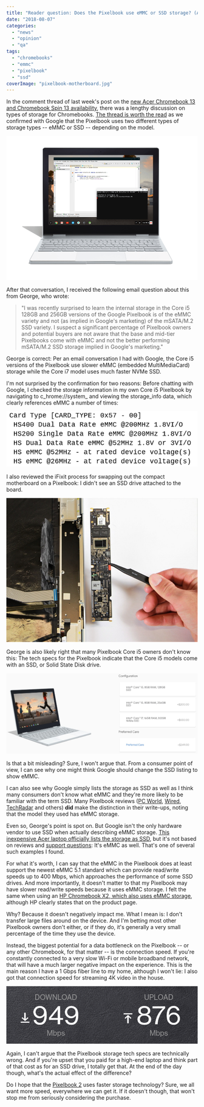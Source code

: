 ```yaml
---
title: "Reader question: Does the Pixelbook use eMMC or SSD storage? (Answer: It depends)"
date: "2018-08-07"
categories: 
  - "news"
  - "opinion"
  - "qa"
tags: 
  - "chromebooks"
  - "emmc"
  - "pixelbook"
  - "ssd"
coverImage: "pixelbook-motherboard.jpg"
---
```


In the comment thread of last week's post on the [new Acer Chromebook 13 and Chromebook Spin 13 availability](https://www.aboutchromebooks.com/news/acer-chromebook-13-spin-13-price-release-date-september-650-and-750/), there was a lengthy discussion on types of storage for Chromebooks. [The thread is worth the read](https://www.aboutchromebooks.com/news/acer-chromebook-13-spin-13-price-release-date-september-650-and-750/#comments) as we confirmed with Google that the Pixelbook uses two different types of storage types -- eMMC or SSD -- depending on the model.

[![](images/Pixelbook_Android_Terminal.max-1000x1000.png)](https://www.aboutchromebooks.com/news/google-officially-unveils-project-crostini-linux-apps-on-chrome-os/attachment/pixelbook_android_terminal-max-1000x1000/)

After that conversation, I received the following email question about this from George, who wrote:

> "I was recently surprised to learn the internal storage in the Core i5 128GB and 256GB versions of the Google Pixelbook is of the eMMC variety and not (as implied in Google's marketing) of the mSATA/M.2 SSD variety. I suspect a significant percentage of Pixelbook owners and potential buyers are not aware that the base and mid-tier Pixelbooks come with eMMC and not the better performing mSATA/M.2 SSD storage implied in Google's marketing."

George is correct: Per an email conversation I had with Google, the Core i5 versions of the Pixelbook use slower eMMC (embedded MultiMediaCard) storage while the Core i7 model uses much faster NVMe SSD.

I'm not surprised by the confirmation for two reasons: Before chatting with Google, I checked the storage information in my own Core i5 Pixelbook by navigating to c_hrome://system_ and viewing the storage\_info data, which clearly references eMMC a number of times:

[![](images/Pixelbook-eMMC-system-info.png)](https://www.aboutchromebooks.com/news/pixelbook-emmc-or-ssd-storage/attachment/pixelbook-emmc-system-info/)

I also reviewed the iFixit process for swapping out the compact motherboard on a Pixelbook: I didn't see an SSD drive attached to the board.

[![](images/pixelbook-motherboard.jpg)](https://www.aboutchromebooks.com/news/pixelbook-emmc-or-ssd-storage/attachment/pixelbook-motherboard/)

George is also likely right that many Pixelbook Core i5 owners don't know this: The tech specs for the Pixelbook indicate that the Core i5 models come with an SSD, or Solid State Disk drive.

[![](images/Pixelbook-Core-i5-SSD.png)](https://www.aboutchromebooks.com/news/pixelbook-emmc-or-ssd-storage/attachment/pixelbook-core-i5-ssd/)

Is that a bit misleading? Sure, I won't argue that. From a consumer point of view, I can see why one might think Google should change the SSD listing to show eMMC.

I can also see why Google simply lists the storage as SSD as well as I think many consumers don't know what eMMC and they're more likely to be familiar with the term SSD. Many Pixelbook reviews ([PC World](https://www.pcworld.com/article/3234765/computers/google-pixelbook-review.html), [Wired](https://www.wired.co.uk/article/google-pixelbook-review), [TechRadar](https://www.techradar.com/reviews/google-pixelbook) and others) **did** make the distinction in their write-ups, noting that the model they used has eMMC storage.

Even so, George's point is spot on. But Google isn't the only hardware vendor to use SSD when actually describing eMMC storage. [This inexpensive Acer laptop officially lists the storage as SSD](https://www.acer.com/ac/en/GB/content/model/NX.SHGEK.001), but it's not based on reviews and [support questions](https://community.acer.com/en/discussion/447682/replace-the-aspire-one-cloudbook-a01-431-emmc-with-an-ssd): It's eMMC as well. That's one of several such examples I found.

For what it's worth, I can say that the eMMC in the Pixelbook does at least support the newest eMMC 5.1 standard which can provide read/write speeds up to 400 Mbps, which approaches the performance of some SSD drives. And more importantly, it doesn't matter to that my Pixelbook may have slower read/write speeds because it uses eMMC storage. I felt the same when using an [HP Chromebook X2, which also uses eMMC storage](https://support.hp.com/us-en/document/c06071109?jumpid=reg_r1002_usen_c-001_title_r0005), although HP clearly states that on the product page.

Why? Because it doesn't negatively impact me. What I mean is: I don't transfer large files around on the device. And I'm betting most other Pixelbook owners don't either, or if they do, it's generally a very small percentage of the time they use the device.

Instead, the biggest potential for a data bottleneck on the Pixelbook -- or any other Chromebook, for that matter -- is the connection speed. If you're constantly connected to a very slow Wi-Fi or mobile broadband network, that will have a much larger negative impact on the experience. This is the main reason I have a 1 Gbps fiber line to my home, although I won't lie: I also got that connection speed for streaming 4K video in the house.

[![](images/fios-speed-test.png)](https://www.aboutchromebooks.com/news/pixelbook-emmc-or-ssd-storage/attachment/fios-speed-test/)

Again, I can't argue that the Pixelbook storage tech specs are technically wrong. And if you're upset that you paid for a high-end laptop and think part of that cost as for an SSD drive, I totally get that. At the end of the day though, what's the actual effect of the difference?

Do I hope that the [Pixelbook 2](https://www.aboutchromebooks.com/news/pixelbook-2-atlas-detachable-4k-chromebook-availability-2018/) uses faster storage technology? Sure, we all want more speed, everywhere we can get it. If it doesn't though, that won't stop me from seriously considering the purchase.
